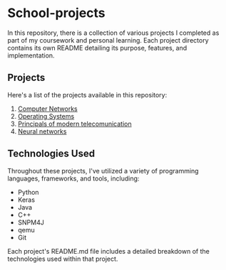 # School-projects

In this repository, there is a collection of various projects I completed as part of my coursework and personal learning. Each project directory contains its own README detailing its purpose, features, and implementation.

## Projects

Here's a list of the projects available in this repository:

1. [Computer Networks](./RM2/README.md)
2. [Operating Systems](./OS_project/README.md)
3. [Principals of modern telecomunication](./PMT/README.md)
4. [Neural networks](./NM/README.md)

## Technologies Used

Throughout these projects, I've utilized a variety of programming languages, frameworks, and tools, including:

- Python
- Keras
- Java
- C++
- SNPM4J
- qemu
- Git

Each project's README.md file includes a detailed breakdown of the technologies used within that project.
